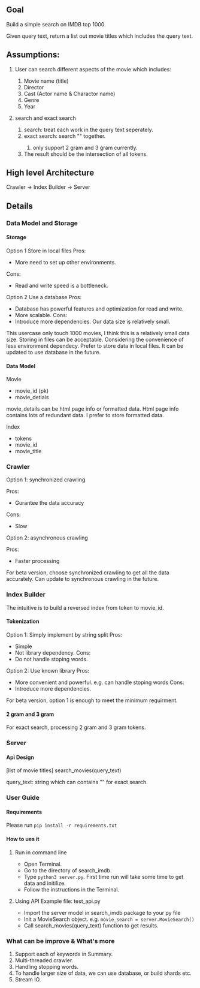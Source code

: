 

## Goal
Build a simple search on IMDB top 1000. 

Given query text, return a list out movie titles which includes the query text.

## Assumptions:
1. User can search different aspects of the movie which includes:
    1. Movie name (title)
    2. Director
    3. Cast (Actor name & Charactor name)
    4. Genre
    5. Year

2. search and exact search
    1. search: treat each work in the query text seperately. 
    2. exact search: search "<exact query text>" together.
        1. only support 2 gram and 3 gram currently.
    3. The result should be the intersection of all tokens.

## High level Architecture

Crawler -> Index Builder -> Server


## Details
### Data Model and Storage
#### Storage
Option 1 Store in local files
Pros:
- More need to set up other environments.

Cons:
- Read and write speed is a bottleneck.

Option 2 Use a database
Pros:
- Database has powerful features and optimization for read and write.
- More scalable.
Cons:
- Introduce more dependencies. Our data size is relatively small.


This usercase only touch 1000 movies, I think this is a relatively small data size. Storing in files can be acceptable. Considering the convenience of less environment dependecy. Prefer to store data in local files.
It can be updated to use database in the future.

#### Data Model
Movie
- movie_id (pk)
- movie_detials

movie_details can be html page info or formatted data. Html page info contains lots of redundant data. I prefer to store formatted data.

Index
- tokens
- movie_id
- movie_title


### Crawler

Option 1: synchronized crawling

Pros:
- Gurantee the data accuracy

Cons:
- Slow

Option 2: asynchronous crawling

Pros: 
- Faster processing

For beta version, choose synchronized crawling to get all the data accurately.
Can update to synchronous crawling in the future.

### Index Builder
The intuitive is to build a reversed index from token to movie_id.


#### Tokenization
Option 1: Simply implement by string split
Pros:
- Simple
- Not library dependency.
Cons:
- Do not handle stoping words.

Option 2: Use known library
Pros:
- More convenient and powerful. e.g. can handle stoping words
Cons:
- Introduce more dependencies.

For beta version, option 1 is enough to meet the minimum requirment.


#### 2 gram and 3 gram 
For exact search, processing 2 gram and 3 gram tokens.


### Server

#### Api Design
[list of movie titles] search_movies(query_text)

query_text: string which can contains "" for exact search.


### User Guide

#### Requirements
Please run `pip install -r requirements.txt`

#### How to ues it

1. Run in command line
    - Open Terminal.
    - Go to the directory of search_imdb.
    - Type `python3 server.py`. First time run will take some time to get data and initilize.
    - Follow the instructions in the Terminal.

2. Using API
Example file: test_api.py
    - Import the server model in search_imdb package to your py file
    - Init a MovieSearch object. e.g. `movie_search = server.MovieSearch()`
    - Call search_movies(query_text) function to get results.

### What can be improve & What's more

1. Support each of keywords in Summary.
2. Multi-threaded crawler.
3. Handling stopping words.
4. To handle larger size of data, we can use database, or build shards etc.
5. Stream IO.